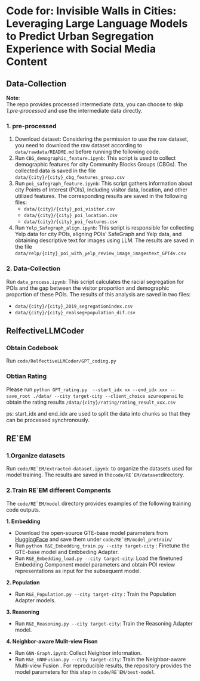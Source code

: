 # Code for: Invisible Walls in Cities: Leveraging Large Language Models to Predict Urban Segregation Experience with Social Media Content

## Data-Collection

**Note**:   
The repo provides processed intermediate data, you can choose to skip *1.pre-processed* and use the intermediate data directly.

### 1. pre-processed
1. Download dataset: Considering the permission to use the raw dataset, you need to download the raw dataset according to `data/rawdata/README.md` before running the following code.
2. Run `CBG_demographic_feature.ipynb`: This script is used to collect demographic features for city Community Blocks Groups (CBGs). The collected data is saved in the file `data/{city}/{city}_cbg_features_group.csv`
3. Run `poi_safegraph_feature.ipynb`: This script gathers information about city Points of Interest (POIs), including visitor data, location, and other utilized features. The corresponding results are saved in the following files:   
   - `data/{city}/{city}_poi_visitor.csv` 
   - `data/{city}/{city}_poi_location.csv` 
   - `data/{city}/{city}_poi_features.csv`
4. Run `Yelp_Safegraph_align.ipynb`: This script is responsible for collecting Yelp data for city POIs, aligning POIs' SafeGraph and Yelp data, and obtaining descriptive text for images using LLM. The results are saved in the file  `data/Yelp/{city}_poi_with_yelp_review_image_imagestext_GPT4v.csv` 


### 2. Data-Collection

Run `data_process.ipynb`: This script calculates the racial segregation for POIs and the gap between the visitor proportion and demographic proportion of these POIs. The results of this analysis are saved in two files:     
   - `data/{city}/{city}_2019_segregationindex.csv`
   - `data/{city}/{city}_realseg+population_dif.csv`




## RelfectiveLLMCoder

### Obtain Codebook 
Run ```code/RelfectiveLLMCoder/GPT_coding.py```

### Obtian Rating
Please run 
```python GPT_rating.py  --start_idx xx --end_idx xxx --save_root ./data/ --city target-city --client_choice azureopenai``` 
to obtain the rating results `/data/{city}/rating/rating_result_xxx.csv`

ps: start_idx and end_idx are used to split the data into chunks so that they can be processed synchronously.


## RE`EM

### 1.Organize datasets

Run ```code/RE`EM/extracted-dataset.ipynb```: to organize the datasets used for model training. The results are saved in the```code/RE`EM/dataset```directory.

### 2.Train RE`EM different Compnents

The ```code/RE`EM/model``` directory provides examples of the following training code outputs.

**1. Embedding**

- Download the open-source GTE-base model parameters from [HuggingFace](https://huggingface.co/thenlper/gte-base) and save them under ```code/RE`EM/model_pretrain/```
- Run `python R&E_Embedding_train.py --city target-city` : Finetune the GTE-base model and Embbeding Adapter.
- Run `R&E_Embedding_load.py --city target-city`: Load the finetuned Embedding Component model parameters and obtain POI review representations as input for the subsequent model.

**2. Population**

- Run `R&E_Population.py --city target-city` : Train the Population Adapter models.

**3. Reasoning**
- Run `R&E_Reasoning.py --city target-city`: Train the Reasoning Adapter model.

**4. Neighbor-aware Mulit-view Fison**  
- Run ```GNN-Graph.ipynb```: Collect Neighbor information.
- Run `R&E_GNNFusion.py --city target-city`: Train the Neighbor-aware Multi-view Fusion . For reproducible results, the repository provides the model parameters for this step in ```code/RE`EM/best-model```.
